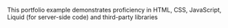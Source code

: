 This portfolio example demonstrates proficiency in HTML, CSS, JavaScript, Liquid (for server-side code) and third-party libraries
